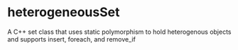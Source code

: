 # heterogeneousSet
A C++ set class that uses static polymorphism to hold heterogenous objects and supports insert, foreach, and remove_if

